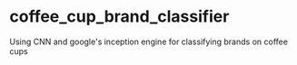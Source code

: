 # coffee_cup_brand_classifier
Using CNN and google's inception engine for classifying brands on coffee cups

<!-- git remote rm origin for tensorflow inception engine-->
